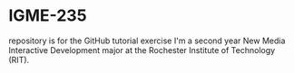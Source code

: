 # IGME-235
repository is for the GitHub tutorial exercise
I'm a second year New Media Interactive Development major at the Rochester Institute of Technology (RIT).
